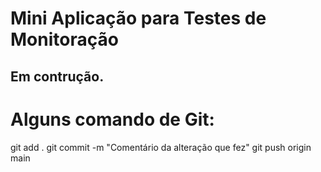# Mini Aplicação para Testes de Monitoração

## Em contrução.

# Alguns comando de Git:

git add .
git commit -m "Comentário da alteração que fez"
git push origin main
